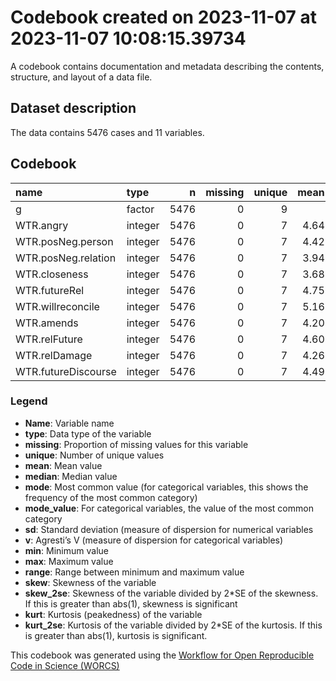 Codebook created on 2023-11-07 at 2023-11-07 10:08:15.39734
================

A codebook contains documentation and metadata describing the contents,
structure, and layout of a data file.

## Dataset description

The data contains 5476 cases and 11 variables.

## Codebook

| name                | type    |    n | missing | unique | mean | median | mode | mode_value |   sd |    v | min | max | range |  skew | skew_2se |  kurt | kurt_2se |
|:--------------------|:--------|-----:|--------:|-------:|-----:|-------:|-----:|-----------:|-----:|-----:|----:|----:|------:|------:|---------:|------:|---------:|
| g                   | factor  | 5476 |       0 |      9 |      |        | 1119 |          4 |      | 0.86 |     |     |       |       |          |       |          |
| WTR.angry           | integer | 5476 |       0 |      7 | 4.64 |      5 |    5 |            | 1.70 |      |   1 |   7 |     6 | -0.22 |    -3.38 | -0.84 |    -6.35 |
| WTR.posNeg.person   | integer | 5476 |       0 |      7 | 4.42 |      4 |    4 |            | 1.54 |      |   1 |   7 |     6 | -0.03 |    -0.49 | -0.46 |    -3.50 |
| WTR.posNeg.relation | integer | 5476 |       0 |      7 | 3.94 |      4 |    4 |            | 1.55 |      |   1 |   7 |     6 |  0.10 |     1.56 | -0.35 |    -2.63 |
| WTR.closeness       | integer | 5476 |       0 |      7 | 3.68 |      4 |    4 |            | 1.57 |      |   1 |   7 |     6 |  0.18 |     2.77 | -0.51 |    -3.86 |
| WTR.futureRel       | integer | 5476 |       0 |      7 | 4.75 |      5 |    5 |            | 1.76 |      |   1 |   7 |     6 | -0.44 |    -6.71 | -0.56 |    -4.20 |
| WTR.willreconcile   | integer | 5476 |       0 |      7 | 5.16 |      5 |    5 |            | 1.63 |      |   1 |   7 |     6 | -0.62 |    -9.41 | -0.30 |    -2.30 |
| WTR.amends          | integer | 5476 |       0 |      7 | 4.20 |      4 |    4 |            | 1.90 |      |   1 |   7 |     6 | -0.12 |    -1.81 | -0.95 |    -7.20 |
| WTR.relFuture       | integer | 5476 |       0 |      7 | 4.60 |      5 |    5 |            | 1.71 |      |   1 |   7 |     6 | -0.25 |    -3.76 | -0.70 |    -5.27 |
| WTR.relDamage       | integer | 5476 |       0 |      7 | 4.26 |      4 |    4 |            | 1.80 |      |   1 |   7 |     6 | -0.05 |    -0.70 | -0.89 |    -6.76 |
| WTR.futureDiscourse | integer | 5476 |       0 |      7 | 4.49 |      4 |    4 |            | 1.73 |      |   1 |   7 |     6 | -0.18 |    -2.74 | -0.74 |    -5.61 |

### Legend

- **Name**: Variable name
- **type**: Data type of the variable
- **missing**: Proportion of missing values for this variable
- **unique**: Number of unique values
- **mean**: Mean value
- **median**: Median value
- **mode**: Most common value (for categorical variables, this shows the
  frequency of the most common category)
- **mode_value**: For categorical variables, the value of the most
  common category
- **sd**: Standard deviation (measure of dispersion for numerical
  variables
- **v**: Agresti’s V (measure of dispersion for categorical variables)
- **min**: Minimum value
- **max**: Maximum value
- **range**: Range between minimum and maximum value
- **skew**: Skewness of the variable
- **skew_2se**: Skewness of the variable divided by 2\*SE of the
  skewness. If this is greater than abs(1), skewness is significant
- **kurt**: Kurtosis (peakedness) of the variable
- **kurt_2se**: Kurtosis of the variable divided by 2\*SE of the
  kurtosis. If this is greater than abs(1), kurtosis is significant.

This codebook was generated using the [Workflow for Open Reproducible
Code in Science (WORCS)](https://osf.io/zcvbs/)
